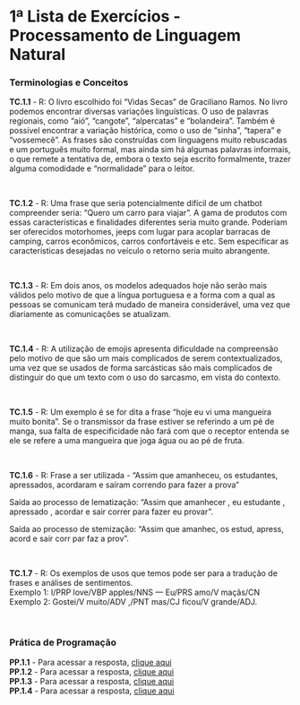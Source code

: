 <h1> 1ª Lista de Exercícios - Processamento de Linguagem Natural </h1>

<h3>Terminologias e Conceitos</h3>

<strong>TC.1.1</strong> - R: O livro escolhido foi “Vidas Secas” de Graciliano Ramos. No livro podemos encontrar diversas variações linguísticas. O uso de palavras regionais, como “aió”, “cangote”, “alpercatas” e “bolandeira”. Também é possível encontrar a variação histórica, como o uso de “sinha”, “tapera” e  “vossemecê”. As frases são construídas com linguagens muito rebuscadas e um português muito formal, mas ainda sim há algumas palavras informais, o que remete a tentativa de, embora o texto seja escrito formalmente, trazer alguma comodidade e “normalidade” para o leitor.

</br>

<strong>TC.1.2</strong> - R: Uma frase que seria potencialmente difícil de um chatbot compreender seria: “Quero um carro para viajar”. A gama de produtos com essas características e finalidades diferentes seria muito grande. Poderiam ser oferecidos motorhomes, jeeps com lugar para acoplar barracas de camping, carros econômicos, carros confortáveis e etc. Sem especificar as características desejadas no veículo o retorno seria muito abrangente.

</br>

<strong>TC.1.3</strong> - R: Em dois anos, os modelos adequados hoje não serão mais válidos pelo motivo de que a língua portuguesa e a forma com a qual as pessoas se comunicam terá mudado de maneira considerável, uma vez que diariamente as comunicações se atualizam.

</br>

<strong>TC.1.4</strong> - R: A utilização de emojis apresenta dificuldade na compreensão pelo motivo de que são um mais complicados de serem contextualizados, uma vez que se usados de forma sarcásticas são mais complicados de distinguir do que um texto com o uso do sarcasmo, em vista do contexto.

</br>

<strong>TC.1.5</strong> - R: Um exemplo é se for dita a frase “hoje eu vi uma mangueira muito bonita”. Se o transmissor da frase estiver se referindo a um pé de manga, sua falta de especificidade não fará com que o receptor entenda se ele se refere a uma mangueira que joga água ou ao pé de fruta.

</br>

<strong>TC.1.6</strong> - R: Frase a ser utilizada - “Assim que amanheceu, os estudantes, apressados, acordaram e saíram correndo para fazer a prova”

Saída ao processo de lematização: “Assim que amanhecer , eu estudante , apressado , acordar e sair correr para fazer eu provar”.

Saída ao processo de stemização: “Assim que amanhec, os estud, apress, acord e saír corr par faz a prov”.

</br>

<strong>TC.1.7</strong> - R: Os exemplos de usos que temos pode ser para a tradução de frases e análises de sentimentos. 
</br>Exemplo 1: I/PRP love/VBP apples/NNS — Eu/PRS amo/V maçãs/CN
</br>Exemplo 2: Gostei/V muito/ADV ,/PNT mas/CJ  ficou/V grande/ADJ.

</br>

<h3>Prática de Programação</h3>

<strong>PP.1.1</strong> - Para acessar a resposta, <a href='https://github.com/drisabelles/nlp_2023_02/blob/main/unidade_01/python/introduction/intro_pt.py'>clique aqui</a>
</br><strong>PP.1.2</strong> - Para acessar a resposta, <a href='https://github.com/drisabelles/nlp_2023_02/blob/main/unidade_01/python/introduction/lemma_stemm_pt.ipynb'>clique aqui</a>
</br><strong>PP.1.3</strong> - Para acessar a resposta, <a href='https://github.com/drisabelles/nlp_2023_02/blob/main/unidade_01/python/introduction/intro_en.py'>clique aqui</a>
</br><strong>PP.1.4</strong> - Para acessar a resposta, <a href='https://github.com/drisabelles/nlp_2023_02/blob/main/unidade_01/python/introduction/lemma_stemm_en.ipynb'>clique aqui</a>

